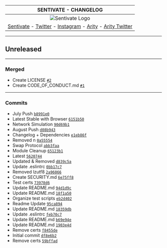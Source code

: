 | SENTIVATE - CHANGELOG     |
| :----: |
| ![Sentivate Logo](https://raw.githubusercontent.com/sentivate/SentivateAlphaNetwork/master/resources/logo.png)|
|[Sentivate](https://sentivate.com) - [Twitter](https://twitter.com/sentivate) - [Instagram](https://instagram.com/sntvt) - [Arity](https://arity.company)  - [Arity Twitter](https://twitter.com/TheRealArity)|
---

## Unreleased

---
### Merged

- Create LICENSE [`#2`](https://github.com/sentivate/SentivateAlphaNetwork/pull/2)
- Create CODE_OF_CONDUCT.md [`#1`](https://github.com/sentivate/SentivateAlphaNetwork/pull/1)
---

### Commits

- July Push [`b8991e0`](https://github.com/sentivate/SentivateAlphaNetwork/commit/b8991e0ccbd4652d57d14586733f601027184a27)
- Latest Stable with Browser [`6151b50`](https://github.com/sentivate/SentivateAlphaNetwork/commit/6151b501b3461202c86ef6aa063a86906979b951)
- Network Simulation [`90d69b1`](https://github.com/sentivate/SentivateAlphaNetwork/commit/90d69b14edf0845b718c19fdd3d3e38da66338e6)
- August Push [`d08b943`](https://github.com/sentivate/SentivateAlphaNetwork/commit/d08b94396817e0c8e00585851d2f51af38664ac8)
- Changelog + Dependencies [`e1eb86f`](https://github.com/sentivate/SentivateAlphaNetwork/commit/e1eb86f1b917bc8a96e9cb0c80d2505837342f5a)
- Removed n [`0a55554`](https://github.com/sentivate/SentivateAlphaNetwork/commit/0a55554532e4b7c41bbc053cd6efecc2ef224f31)
- Swap Protocol [`abb3faa`](https://github.com/sentivate/SentivateAlphaNetwork/commit/abb3faa55fb83f8d2bcb4860c2df4bf9f146be75)
- Module Cleanup [`65123b1`](https://github.com/sentivate/SentivateAlphaNetwork/commit/65123b16453b24d51195a2eefe11d40b51e8ae33)
- Latest [`5620744`](https://github.com/sentivate/SentivateAlphaNetwork/commit/56207442678fef7404dd3573d2ed8df056be3c6c)
- Updated & Removed [`d839c5a`](https://github.com/sentivate/SentivateAlphaNetwork/commit/d839c5a249c14103d0d9a9864012f62fc23e83ae)
- Update .eslintrc [`0bb17c7`](https://github.com/sentivate/SentivateAlphaNetwork/commit/0bb17c7a9ef3d2d0306a98c849df349972d5a5ef)
- Removed lzutf8 [`2a96066`](https://github.com/sentivate/SentivateAlphaNetwork/commit/2a96066e11bf7e287b616daf4f096569e9c38004)
- Create SECURITY.md [`6e75ff8`](https://github.com/sentivate/SentivateAlphaNetwork/commit/6e75ff86cbafaa1e030824a4e77eafd17493b3ca)
- Test certs [`73978d6`](https://github.com/sentivate/SentivateAlphaNetwork/commit/73978d6d5f8e2cc1c2ce0e25f9bc9c12e6b59e29)
- Update README.md [`94d1d9c`](https://github.com/sentivate/SentivateAlphaNetwork/commit/94d1d9ca822e32545b39b0f95917b01028a70665)
- Update README.md [`18f1a50`](https://github.com/sentivate/SentivateAlphaNetwork/commit/18f1a50bfb25066bafe6ddca2dc8b5e144d16031)
- Organize test scripts [`eb2d402`](https://github.com/sentivate/SentivateAlphaNetwork/commit/eb2d402897e03bb62d666dde5be7fcfb387ce4ba)
- Readme Update [`95ca894`](https://github.com/sentivate/SentivateAlphaNetwork/commit/95ca89443f0d63a7ab062e5eea87b8059f107063)
- Update README.md [`18359db`](https://github.com/sentivate/SentivateAlphaNetwork/commit/18359db9242b842df377c91a5f59363f7a8459ea)
- Update .eslintrc [`feb70c7`](https://github.com/sentivate/SentivateAlphaNetwork/commit/feb70c79ccf1ed4438d70c663347aa94e399701d)
- Update README.md [`b69e94e`](https://github.com/sentivate/SentivateAlphaNetwork/commit/b69e94e3f202efcbe68bf32bcd77d147dec07a2f)
- Update README.md [`1903e4d`](https://github.com/sentivate/SentivateAlphaNetwork/commit/1903e4d340af2eb93b72c29f919519b85424e8f4)
- Remove certs [`f8455de`](https://github.com/sentivate/SentivateAlphaNetwork/commit/f8455deb8dd1f13afc3853b641d9c4851e133516)
- Initial commit [`df8e6b2`](https://github.com/sentivate/SentivateAlphaNetwork/commit/df8e6b24cd3cafdb532bf0f30f4a1807366976af)
- Remove certs [`59bffad`](https://github.com/sentivate/SentivateAlphaNetwork/commit/59bffadfbb3a9c8c4b2b66a9963b9f9d7ccfaf7c)
